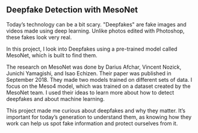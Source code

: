 ## Deepfake Detection with MesoNet


Today’s technology can be a bit scary. "Deepfakes" are fake images and videos made using deep learning. Unlike photos edited with Photoshop, these fakes look very real. <br>

In this project, I look into Deepfakes using a pre-trained model called MesoNet, which is built to find them. <br>

The research on MesoNet was done by Darius Afchar, Vincent Nozick, Junichi Yamagishi, and Isao Echizen. Their paper was published in September 2018. They made two models trained on different sets of data. I focus on the Meso4 model, which was trained on a dataset created by the MesoNet team. I used their ideas to learn more about how to detect deepfakes and about machine learning. <br>

This project made me curious about deepfakes and why they matter. It’s important for today’s generation to understand them, as knowing how they work can help us spot fake information and protect ourselves from it. 
